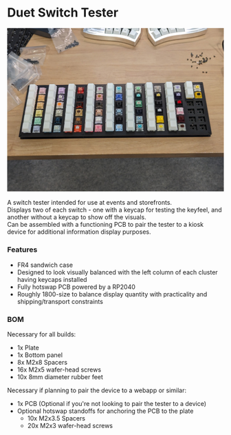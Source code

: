 # Duet Switch Tester

![Cover image](https://raw.githubusercontent.com/ai03-2725/duet-switch-tester/main/images/cover.jpg)

A switch tester intended for use at events and storefronts.  
Displays two of each switch - one with a keycap for testing the keyfeel, and another without a keycap to show off the visuals.  
Can be assembled with a functioning PCB to pair the tester to a kiosk device for additional information display purposes.  


### Features
- FR4 sandwich case
- Designed to look visually balanced with the left column of each cluster having keycaps installed
- Fully hotswap PCB powered by a RP2040
- Roughly 1800-size to balance display quantity with practicality and shipping/transport constraints

### BOM
Necessary for all builds:
- 1x Plate
- 1x Bottom panel
- 8x M2x8 Spacers
- 16x M2x5 wafer-head screws
- 10x 8mm diameter rubber feet
  
Necessary if planning to pair the device to a webapp or similar:
- 1x PCB (Optional if you're not looking to pair the tester to a device)
- Optional hotswap standoffs for anchoring the PCB to the plate
    - 10x M2x3.5 Spacers
    - 20x M2x3 wafer-head screws

